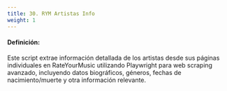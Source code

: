 ```yaml
---
title: 30. RYM Artistas Info
weight: 1
---
```


#### Definición:

Este script extrae información detallada de los artistas desde sus páginas individuales en RateYourMusic utilizando Playwright para web scraping avanzado, incluyendo datos biográficos, géneros, fechas de nacimiento/muerte y otra información relevante.

